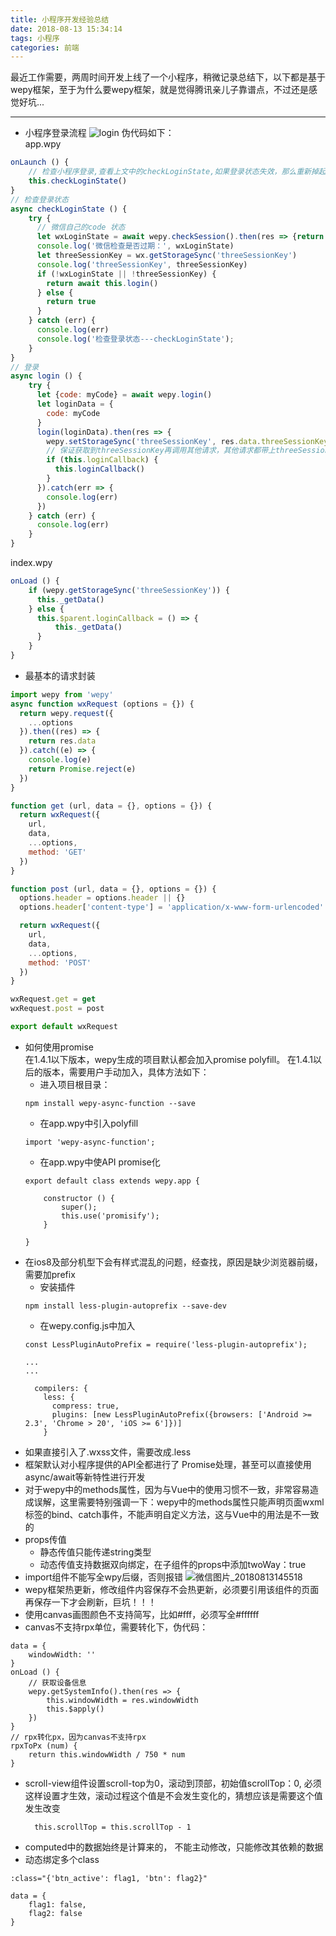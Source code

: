 ```yaml
---
title: 小程序开发经验总结
date: 2018-08-13 15:34:14
tags: 小程序
categories: 前端
---
```

最近工作需要，两周时间开发上线了一个小程序，稍微记录总结下，以下都是基于wepy框架，至于为什么要wepy框架，就是觉得腾讯亲儿子靠谱点，不过还是感觉好坑...
<!--more-->
------
- 小程序登录流程
![login](http://images.dogjun.com/login.png)
伪代码如下：  
app.wpy
```js
onLaunch () {
    // 检查小程序登录,查看上文中的checkLoginState,如果登录状态失效，那么重新掉起login 方法登录
    this.checkLoginState()
}
// 检查登录状态
async checkLoginState () {
    try {
      // 微信自己的code 状态
      let wxLoginState = await wepy.checkSession().then(res => {return true}, res => {return false});
      console.log('微信检查是否过期：', wxLoginState)
      let threeSessionKey = wx.getStorageSync('threeSessionKey')
      console.log('threeSessionKey', threeSessionKey)
      if (!wxLoginState || !threeSessionKey) {
        return await this.login()
      } else {
        return true
      }
    } catch (err) {
      console.log(err)
      console.log('检查登录状态---checkLoginState');
    }
}
// 登录
async login () {
    try {
      let {code: myCode} = await wepy.login()
      let loginData = {
        code: myCode
      }
      login(loginData).then(res => {
        wepy.setStorageSync('threeSessionKey', res.data.threeSessionKey)
        // 保证获取到threeSessionKey再调用其他请求，其他请求都带上threeSessionKey校验
        if (this.loginCallback) {
          this.loginCallback()
        }
      }).catch(err => {
        console.log(err)
      })
    } catch (err) {
      console.log(err)
    }
}
```
index.wpy
```js
onLoad () {
    if (wepy.getStorageSync('threeSessionKey')) {
      this._getData()
    } else {
      this.$parent.loginCallback = () => {
          this._getData()
      }
    }
}
```
- 最基本的请求封装
```js
import wepy from 'wepy'
async function wxRequest (options = {}) {
  return wepy.request({
    ...options
  }).then((res) => {
    return res.data
  }).catch((e) => {
    console.log(e)
    return Promise.reject(e)
  })
}

function get (url, data = {}, options = {}) {
  return wxRequest({
    url,
    data,
    ...options,
    method: 'GET'
  })
}

function post (url, data = {}, options = {}) {
  options.header = options.header || {}
  options.header['content-type'] = 'application/x-www-form-urlencoded'

  return wxRequest({
    url,
    data,
    ...options,
    method: 'POST'
  })
}

wxRequest.get = get
wxRequest.post = post

export default wxRequest
```
- 如何使用promise  
在1.4.1以下版本，wepy生成的项目默认都会加入promise polyfill。
在1.4.1以后的版本，需要用户手动加入，具体方法如下：
    - 进入项目根目录：
    ```
    npm install wepy-async-function --save
    ```
    - 在app.wpy中引入polyfill
    ```
    import 'wepy-async-function'; 
    ```
    - 在app.wpy中使API promise化
    ```
    export default class extends wepy.app {
    
        constructor () {
            super();
            this.use('promisify');
        }
    
    }
    ```
- 在ios8及部分机型下会有样式混乱的问题，经查找，原因是缺少浏览器前缀，需要加prefix
    - 安装插件
    ```
    npm install less-plugin-autoprefix --save-dev
    ```
    - 在wepy.config.js中加入
    ```
    const LessPluginAutoPrefix = require('less-plugin-autoprefix');

    ...
    ...
    
      compilers: {
        less: {
          compress: true,
          plugins: [new LessPluginAutoPrefix({browsers: ['Android >= 2.3', 'Chrome > 20', 'iOS >= 6']})]
        }
    ```
- 如果直接引入了.wxss文件，需要改成.less
- 框架默认对小程序提供的API全都进行了 Promise处理，甚至可以直接使用async/await等新特性进行开发
- 对于wepy中的methods属性，因为与Vue中的使用习惯不一致，非常容易造成误解，这里需要特别强调一下：wepy中的methods属性只能声明页面wxml标签的bind、catch事件，不能声明自定义方法，这与Vue中的用法是不一致的
- props传值
    - 静态传值只能传递string类型
    - 动态传值支持数据双向绑定，在子组件的props中添加twoWay：true
- import组件不能写全wpy后缀，否则报错
![微信图片_20180813145518](http://images.dogjun.com/%E5%BE%AE%E4%BF%A1%E5%9B%BE%E7%89%87_20180813145518.png)
- wepy框架热更新，修改组件内容保存不会热更新，必须要引用该组件的页面再保存一下才会刷新，巨坑！！！
- 使用canvas画图颜色不支持简写，比如#fff，必须写全#ffffff
- canvas不支持rpx单位，需要转化下，伪代码：
```
data = {
    windowWidth: ''
}
onLoad () {
    // 获取设备信息
    wepy.getSystemInfo().then(res => {
        this.windowWidth = res.windowWidth
        this.$apply()
    })
}
// rpx转化px，因为canvas不支持rpx
rpxToPx (num) {
    return this.windowWidth / 750 * num
}
```
- scroll-view组件设置scroll-top为0，滚动到顶部，初始值scrollTop：0, 必须这样设置才生效，滚动过程这个值是不会发生变化的，猜想应该是需要这个值发生改变
  ```
    this.scrollTop = this.scrollTop - 1
  ```
- computed中的数据始终是计算来的， 不能主动修改，只能修改其依赖的数据
- 动态绑定多个class
```
:class="{'btn_active': flag1, 'btn': flag2}"
```
```
data = {
    flag1: false,
    flag2: false
}
```

